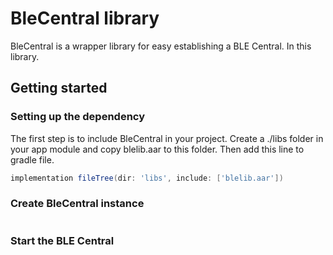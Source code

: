 # BleCentral library

BleCentral is a wrapper library for easy establishing a BLE Central. In this library.

## Getting started

### Setting up the dependency

The first step is to include BleCentral in your project. Create a ./libs folder in your app module and copy blelib.aar to this folder.
Then add this line to gradle file.

```groovy
implementation fileTree(dir: 'libs', include: ['blelib.aar'])
```

### Create BleCentral instance

```kotlin

```

### Start the BLE Central

```kotlin

```